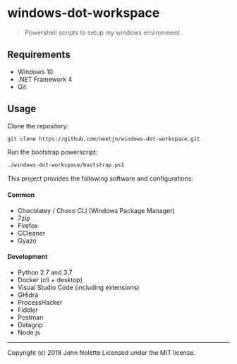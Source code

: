 # windows-dot-workspace

> Powershell scripts to setup my windows environment.

## Requirements

* Windows 10
* .NET Framework 4
* Git

## Usage

Clone the repository:

```sh
git clone https://github.com/neetjn/windows-dot-workspace.git
```

Run the bootstrap powerscript:
```sh
./windows-dot-workspace/bootstrap.ps1
```

This project provides the following software and configurations:

#### Common

* Chocolatey / Choco CLI (Windows Package Manager)
* 7zip
* Firefox
* CCleaner
* Gyazo

#### Development

* Python 2.7 and 3.7
* Docker (cli + desktop)
* Visual Studio Code (including extensions)
* GHidra
* ProcessHacker
* Fiddler
* Postman
* Datagrip
* Node.js

---

Copyright (c) 2019 John Nolette Licensed under the MIT license.
